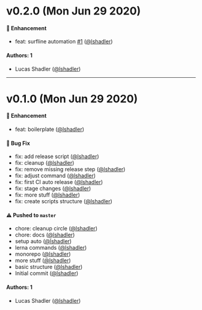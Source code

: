 # v0.2.0 (Mon Jun 29 2020)

#### 🚀 Enhancement

- feat: surfline automation [#1](https://github.com/lshadler/wave-check/pull/1) ([@lshadler](https://github.com/lshadler))

#### Authors: 1

- Lucas Shadler ([@lshadler](https://github.com/lshadler))

---

# v0.1.0 (Mon Jun 29 2020)

#### 🚀 Enhancement

- feat: boilerplate ([@lshadler](https://github.com/lshadler))

#### 🐛 Bug Fix

- fix: add release script ([@lshadler](https://github.com/lshadler))
- fix: cleanup ([@lshadler](https://github.com/lshadler))
- fix: remove missing release step ([@lshadler](https://github.com/lshadler))
- fix: adjust command ([@lshadler](https://github.com/lshadler))
- fix: first CI auto release ([@lshadler](https://github.com/lshadler))
- fix: stage changes ([@lshadler](https://github.com/lshadler))
- fix: more stuff ([@lshadler](https://github.com/lshadler))
- fix: create scripts structure ([@lshadler](https://github.com/lshadler))

#### ⚠️ Pushed to `master`

- chore: cleanup circle ([@lshadler](https://github.com/lshadler))
- chore: docs ([@lshadler](https://github.com/lshadler))
- setup auto ([@lshadler](https://github.com/lshadler))
- lerna commands ([@lshadler](https://github.com/lshadler))
- monorepo ([@lshadler](https://github.com/lshadler))
- more stuff ([@lshadler](https://github.com/lshadler))
- basic structure ([@lshadler](https://github.com/lshadler))
- Initial commit ([@lshadler](https://github.com/lshadler))

#### Authors: 1

- Lucas Shadler ([@lshadler](https://github.com/lshadler))
